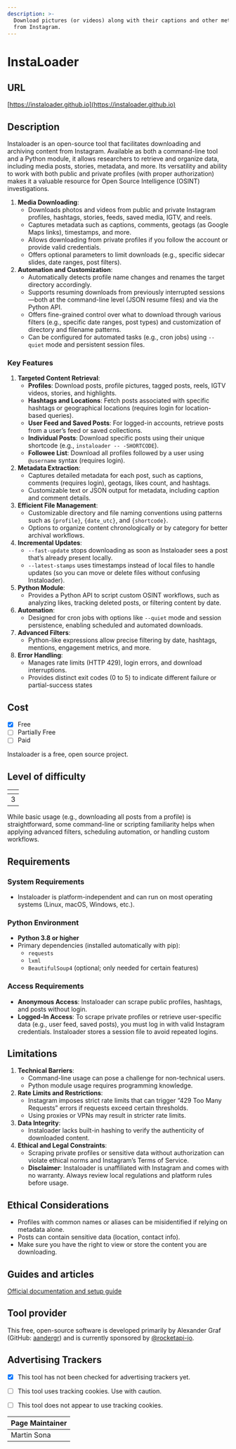 ```yaml
---
description: >-
  Download pictures (or videos) along with their captions and other metadata
  from Instagram.
---
```


# InstaLoader

## URL

[https://instaloader.github.io](https://instaloader.github.io)

## Description

Instaloader is an open-source tool that facilitates downloading and archiving content from Instagram. Available as both a command-line tool and a Python module, it allows researchers to retrieve and organize data, including media posts, stories, metadata, and more. Its versatility and ability to work with both public and private profiles (with proper authorization) makes it a valuable resource for Open Source Intelligence (OSINT) investigations.

1. **Media Downloading**:
   * Downloads photos and videos from public and private Instagram profiles, hashtags, stories, feeds, saved media, IGTV, and reels.
   * Captures metadata such as captions, comments, geotags (as Google Maps links), timestamps, and more.
   * Allows downloading from private profiles if you follow the account or provide valid credentials.
   * Offers optional parameters to limit downloads (e.g., specific sidecar slides, date ranges, post filters).
2. **Automation and Customization**:
   * Automatically detects profile name changes and renames the target directory accordingly.
   * Supports resuming downloads from previously interrupted sessions—both at the command-line level (JSON resume files) and via the Python API.
   * Offers fine-grained control over what to download through various filters (e.g., specific date ranges, post types) and customization of directory and filename patterns.
   * Can be configured for automated tasks (e.g., cron jobs) using `--quiet` mode and persistent session files.

### Key Features

1. **Targeted Content Retrieval**:
   * **Profiles**: Download posts, profile pictures, tagged posts, reels, IGTV videos, stories, and highlights.
   * **Hashtags and Locations**: Fetch posts associated with specific hashtags or geographical locations (requires login for location-based queries).
   * **User Feed and Saved Posts**: For logged-in accounts, retrieve posts from a user’s feed or saved collections.
   * **Individual Posts**: Download specific posts using their unique shortcode (e.g., `instaloader -- -SHORTCODE`).
   * **Followee List**: Download all profiles followed by a user using `@username` syntax (requires login).
2. **Metadata Extraction**:
   * Captures detailed metadata for each post, such as captions, comments (requires login), geotags, likes count, and hashtags.
   * Customizable text or JSON output for metadata, including caption and comment details.
3. **Efficient File Management**:
   * Customizable directory and file naming conventions using patterns such as `{profile}`, `{date_utc}`, and `{shortcode}`.
   * Options to organize content chronologically or by category for better archival workflows.
4. **Incremental Updates**:
   * `--fast-update` stops downloading as soon as Instaloader sees a post that’s already present locally.
   * `--latest-stamps` uses timestamps instead of local files to handle updates (so you can move or delete files without confusing Instaloader).
5. **Python Module**:
   * Provides a Python API to script custom OSINT workflows, such as analyzing likes, tracking deleted posts, or filtering content by date.
6. **Automation**:
   * Designed for cron jobs with options like `--quiet` mode and session persistence, enabling scheduled and automated downloads.
7. **Advanced Filters**:
   * Python-like expressions allow precise filtering by date, hashtags, mentions, engagement metrics, and more.
8. **Error Handling**:
   * Manages rate limits (HTTP 429), login errors, and download interruptions.
   * Provides distinct exit codes (0 to 5) to indicate different failure or partial-success states



## Cost

* [x] Free
* [ ] Partially Free
* [ ] Paid

Instaloader is a free, open source project.&#x20;

## Level of difficulty

<table><thead><tr><th data-type="rating" data-max="5"></th></tr></thead><tbody><tr><td>3</td></tr></tbody></table>

While basic usage (e.g., downloading all posts from a profile) is straightforward, some command-line or scripting familiarity helps when applying advanced filters, scheduling automation, or handling custom workflows.

## Requirements

### **System Requirements**

* Instaloader is platform-independent and can run on most operating systems (Linux, macOS, Windows, etc.).

### **Python Environment**

* **Python 3.8 or higher**
* Primary dependencies (installed automatically with pip):
  * `requests`
  * `lxml`
  * `BeautifulSoup4` (optional; only needed for certain features)

### **Access Requirements**

* **Anonymous Access**: Instaloader can scrape public profiles, hashtags, and posts without login.
* **Logged-In Access**: To scrape private profiles or retrieve user-specific data (e.g., user feed, saved posts), you must log in with valid Instagram credentials. Instaloader stores a session file to avoid repeated logins.

## Limitations

1. **Technical Barriers**:
   * Command-line usage can pose a challenge for non-technical users.
   * Python module usage requires programming knowledge.
2. **Rate Limits and Restrictions**:
   * Instagram imposes strict rate limits that can trigger “429 Too Many Requests” errors if requests exceed certain thresholds.
   * Using proxies or VPNs may result in stricter rate limits.
3. **Data Integrity**:
   * Instaloader lacks built-in hashing to verify the authenticity of downloaded content.
4. **Ethical and Legal Constraints**:
   * Scraping private profiles or sensitive data without authorization can violate ethical norms and Instagram’s Terms of Service.
   * **Disclaimer**: Instaloader is unaffiliated with Instagram and comes with no warranty. Always review local regulations and platform rules before usage.

## Ethical Considerations

* Profiles with common names or aliases can be misidentified if relying on metadata alone.
* Posts can contain sensitive data (location, contact info).
* Make sure you have the right to view or store the content you are downloading.

## Guides and articles

[Official documentation and setup guide](https://instaloader.github.io/)

## Tool provider

This free, open-source software is developed primarily by Alexander Graf (GitHub: [aandergr](https://github.com/aandergr)) and is currently sponsored by [@rocketapi-io](https://rocketapi.io).

## Advertising Trackers

* [x] This tool has not been checked for advertising trackers yet.
* [ ] This tool uses tracking cookies. Use with caution.
* [ ] This tool does not appear to use tracking cookies.



| Page Maintainer |
| --------------- |
| Martin Sona     |
